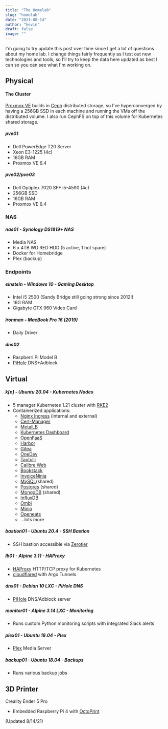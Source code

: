 ```yaml
---
title: "The Homelab"
slug: "homelab"
date: "2021-08-14"
author: "kevin"
draft: false
image: ""
---
```


I'm going to try update this post over time since I get a lot of questions about my home lab. I change things fairly frequently as I test out new technologies and tools, so I'll try to keep the data here updated as best I can so you can see what I'm working on.

## Physical
#### The Cluster
[Proxmox VE](https://www.proxmox.com/en/) builds in [Ceph](https://docs.ceph.com/en/latest/) distributed storage, so I've hyperconverged by having a 256GB SSD in each machine and running the VMs off the distributed volume. I also run CephFS on top of this volume for Kubernetes shared storage. 

##### pve01
* Dell PowerEdge T20 Server
* Xeon E3-1225 (4c)
* 16GB RAM
* Proxmox VE 6.4

##### pve02/pve03
* Dell Optiplex 7020 SFF i5-4590 (4c)
* 256GB SSD
* 16GB RAM
* Proxmox VE 6.4

### NAS
##### nas01 - Synology DS1819+ NAS
* Media NAS
* 6 x 4TB WD RED HDD (5 active, 1 hot spare)
* Docker for Homebridge
* Plex (backup)

### Endpoints
##### einstein - Windows 10 - Gaming Desktop
* Intel i5 2500 (Sandy Bridge still going strong since 2012!)
* 16G RAM
* Gigabyte GTX 960 Video Card

##### ironman - MacBook Pro 16 (2019)
* Daily Driver

##### dns02
* Raspberri Pi Model B
* [PiHole](https://pi-hole.net/) DNS+Adblock

## Virtual
##### k[n] - Ubuntu 20.04 - Kubernetes Nodes
* 5 manager Kubernetes 1.21 cluster with [RKE2](https://docs.rke2.io/)
* Containerized applications:
  * [Nginx Ingress](https://kubernetes.github.io/ingress-nginx/) (internal and external)
  * [Cert-Manager](https://cert-manager.io/docs/)
  * [MetalLB](https://metallb.universe.tf/)
  * [Kubernetes Dashboard](https://kubernetes.io/docs/tasks/access-application-cluster/web-ui-dashboard/)
  * [OpenFaaS](https://www.openfaas.com/)
  * [Harbor](https://goharbor.io/)
  * [Gitea](https://gitea.io/en-us/)
  * [OneDev](https://github.com/theonedev/onedev)
  * [Tautulli](https://tautulli.com/)
  * [Calibre Web](https://github.com/janeczku/calibre-web)
  * [Bookstack](https://www.bookstackapp.com/)
  * [InvoiceNinja](https://www.invoiceninja.com/)
  * [MySQL](https://www.mysql.com/)(shared)
  * [Postgres](https://www.postgresql.org/) (shared)
  * [MongoDB](https://www.mongodb.com/) (shared)
  * [InfluxDB](https://www.influxdata.com/)
  * [Ombi](https://ombi.io/)
  * [Minio](https://min.io/)
  * [Openeats](https://github.com/open-eats/OpenEats)
  * ...lots more

##### bastion01 - Ubuntu 20.4 - SSH Bastion
* SSH bastion accessible via [Zerotier](https://www.zerotier.com/)

##### lb01 - Alpine 3.11 - HAProxy
* [HAProxy](http://www.haproxy.org/) HTTP/TCP proxy for Kubernetes
* [cloudflared](https://github.com/cloudflare/cloudflared) with Argo Tunnels

##### dns01 - Debian 10 LXC - PiHole DNS
* [PiHole](https://pi-hole.net/) DNS/Adblock server

##### monitor01 - Alpine 3.14 LXC - Monitoring
* Runs custom Python monitoring scripts with integrated Slack alerts

##### plex01 - Ubuntu 18.04 - Plex
* [Plex](https://www.plex.tv/) Media Server

##### backup01 - Ubuntu 18.04 - Backups
* Runs various backup jobs

## 3D Printer

Creality Ender 5 Pro
* Embedded Raspberry Pi 4 with [OctoPrint](https://octoprint.org/)

(Updated 8/14/21)